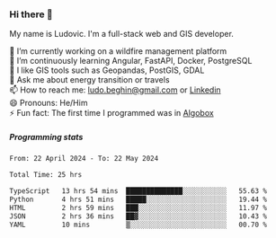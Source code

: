 ### Hi there 👋

My name is Ludovic. I'm a full-stack web and GIS developer.

 🔭 I’m currently working on a wildfire management platform<br/>
 🌱 I’m continuously learning Angular, FastAPI, Docker, PostgreSQL<br/>
 👯 I like GIS tools such as Geopandas, PostGIS, GDAL<br/>
 💬 Ask me about energy transition or travels<br/>
 📫 How to reach me: ludo.beghin@gmail.com or [Linkedin](https://www.linkedin.com/in/ludovic-beghin/)<br/>
 😄 Pronouns: He/Him<br/>
 ⚡ Fun fact: The first time I programmed was in [Algobox](https://fr.wikipedia.org/wiki/Algobox)<br/>

##### Programming stats
<!--START_SECTION:waka-->

```txt
From: 22 April 2024 - To: 22 May 2024

Total Time: 25 hrs

TypeScript   13 hrs 54 mins  ██████████████░░░░░░░░░░░   55.63 %
Python       4 hrs 51 mins   █████░░░░░░░░░░░░░░░░░░░░   19.44 %
HTML         2 hrs 59 mins   ███░░░░░░░░░░░░░░░░░░░░░░   11.97 %
JSON         2 hrs 36 mins   ██▓░░░░░░░░░░░░░░░░░░░░░░   10.43 %
YAML         10 mins         ▒░░░░░░░░░░░░░░░░░░░░░░░░   00.70 %
```

<!--END_SECTION:waka-->
